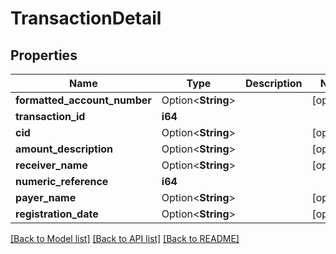 # TransactionDetail

## Properties

Name | Type | Description | Notes
------------ | ------------- | ------------- | -------------
**formatted_account_number** | Option<**String**> |  | [optional]
**transaction_id** | **i64** |  | 
**cid** | Option<**String**> |  | [optional]
**amount_description** | Option<**String**> |  | [optional]
**receiver_name** | Option<**String**> |  | [optional]
**numeric_reference** | **i64** |  | 
**payer_name** | Option<**String**> |  | [optional]
**registration_date** | Option<**String**> |  | [optional]

[[Back to Model list]](../README.md#documentation-for-models) [[Back to API list]](../README.md#documentation-for-api-endpoints) [[Back to README]](../README.md)


